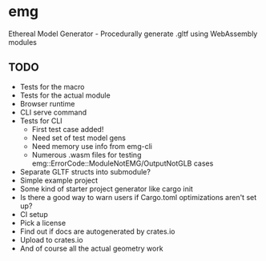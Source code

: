 # emg

Ethereal Model Generator - Procedurally generate .gltf using WebAssembly modules

## TODO

- Tests for the macro
- Tests for the actual module
- Browser runtime
- CLI serve command
- Tests for CLI
  * First test case added!
  * Need set of test model gens
  * Need memory use info from emg-cli
  * Numerous .wasm files for testing emg::ErrorCode::ModuleNotEMG/OutputNotGLB cases
- Separate GLTF structs into submodule?
- Simple example project
- Some kind of starter project generator like cargo init
- Is there a good way to warn users if Cargo.toml optimizations aren't set up?
- CI setup
- Pick a license
- Find out if docs are autogenerated by crates.io
- Upload to crates.io
- And of course all the actual geometry work
